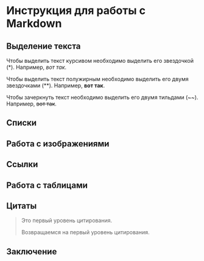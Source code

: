 # Инструкция для работы с Markdown

## Выделение текста

Чтобы  выделить текст курсивом необходимо выделить его звездочкой (*). Например, *вот так*.

Чтобы  выделить текст полужирным необходимо выделить его двумя звездочками (**). Например, **вот так**.

Чтобы  зачеркнуть текст необходимо выделить его двумя тильдами (~~). Например, ~~вот так~~.

## Списки 

## Работа с изображениями

## Ссылки 

## Работа с таблицами

## Цитаты

> Это первый уровень цитирования.
> 
> Возвращаемся на первый уровень цитирования.

## Заключение 